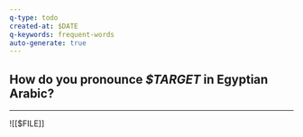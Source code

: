```yaml
---
q-type: todo
created-at: $DATE
q-keywords: frequent-words
auto-generate: true
---
```


## **How do you pronounce *$TARGET* in Egyptian Arabic?**

 
---

![[$FILE]]